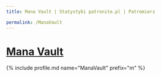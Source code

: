 ```yaml
---
title: Mana Vault | Statystyki patronite.pl | Patromierz

permalink: /ManaVault
---
```


# [Mana Vault](https://patronite.pl/ManaVault)

{% include profile.md name="ManaVault" prefix="m" %}
